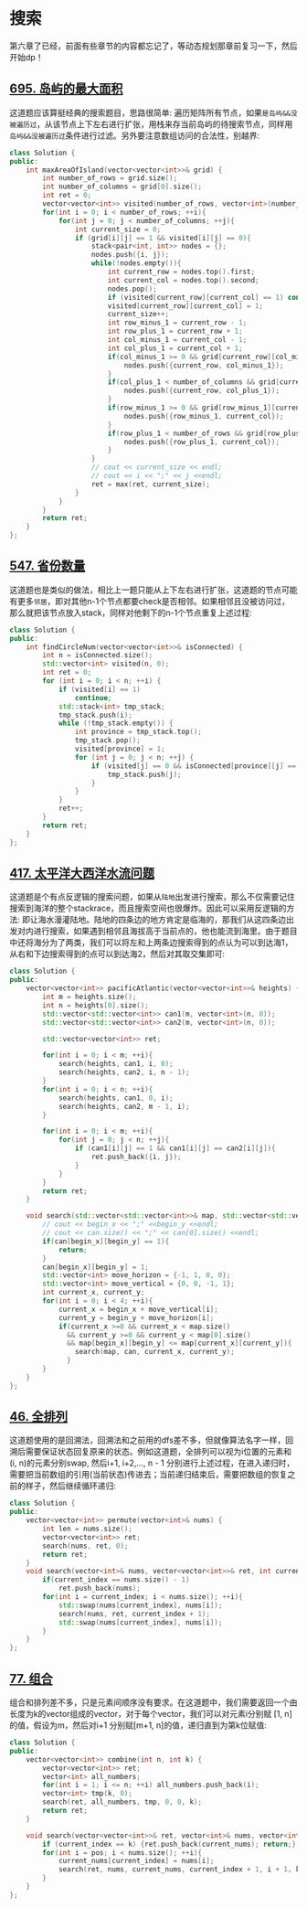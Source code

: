 # 搜索

第六章了已经，前面有些章节的内容都忘记了，等动态规划那章前复习一下，然后开始dp！

## [695. 岛屿的最大面积](https://leetcode.cn/problems/max-area-of-island/description/)

这道题应该算挺经典的搜索题目，思路很简单: 遍历矩阵所有节点，如果`是岛屿&&没被遍历过`，从该节点上下左右进行扩张，用栈来存当前岛屿的待搜索节点，同样用`岛屿&&没被遍历过`条件进行过滤。另外要注意数组访问的合法性，别越界:

```C++
class Solution {
public:
    int maxAreaOfIsland(vector<vector<int>>& grid) {
        int number_of_rows = grid.size();
        int number_of_columns = grid[0].size();
        int ret = 0;
        vector<vector<int>> visited(number_of_rows, vector<int>(number_of_columns, 0));
        for(int i = 0; i < number_of_rows; ++i){
            for(int j = 0; j < number_of_columns; ++j){
                int current_size = 0;
                if (grid[i][j] == 1 && visited[i][j] == 0){
                    stack<pair<int, int>> nodes = {};
                    nodes.push({i, j});
                    while(!nodes.empty()){
                        int current_row = nodes.top().first;
                        int current_col = nodes.top().second;
                        nodes.pop();
                        if (visited[current_row][current_col] == 1) continue;
                        visited[current_row][current_col] = 1;
                        current_size++;
                        int row_minus_1 = current_row - 1;
                        int row_plus_1 = current_row + 1;
                        int col_minus_1 = current_col - 1;
                        int col_plus_1 = current_col + 1;
                        if(col_minus_1 >= 0 && grid[current_row][col_minus_1] == 1 && visited[current_row][col_minus_1] == 0){
                            nodes.push({current_row, col_minus_1});
                        }
                        if(col_plus_1 < number_of_columns && grid[current_row][col_plus_1] == 1 && visited[current_row][col_plus_1] == 0){
                            nodes.push({current_row, col_plus_1});
                        }
                        if(row_minus_1 >= 0 && grid[row_minus_1][current_col] == 1 && visited[row_minus_1][current_col] == 0){
                            nodes.push({row_minus_1, current_col});
                        }
                        if(row_plus_1 < number_of_rows && grid[row_plus_1][current_col] == 1 && visited[row_plus_1][current_col] == 0){
                            nodes.push({row_plus_1, current_col});
                        }
                    }
                    // cout << current_size << endl;
                    // cout << i << ";" << j <<endl;
                    ret = max(ret, current_size);
                }
            }
        }
        return ret;
    }
};
```

## [547. 省份数量](https://leetcode.cn/problems/number-of-provinces/description/)

这道题也是类似的做法，相比上一题只能从上下左右进行扩张，这道题的节点可能有更多`邻居`，即对其他n-1个节点都要check是否相邻。如果相邻且没被访问过，那么就把该节点放入stack，同样对他剩下的n-1个节点重复上述过程:

```C++
class Solution {
public:
    int findCircleNum(vector<vector<int>>& isConnected) {
        int n = isConnected.size();
        std::vector<int> visited(n, 0);
        int ret = 0;
        for (int i = 0; i < n; ++i) {
            if (visited[i] == 1)
                continue;
            std::stack<int> tmp_stack;
            tmp_stack.push(i);
            while (!tmp_stack.empty()) {
                int province = tmp_stack.top();
                tmp_stack.pop();
                visited[province] = 1;
                for (int j = 0; j < n; ++j) {
                    if (visited[j] == 0 && isConnected[province][j] == 1) {
                        tmp_stack.push(j);
                    }
                }
            }
            ret++;
        }
        return ret;
    }
};
```

## [417. 太平洋大西洋水流问题](https://leetcode.cn/problems/pacific-atlantic-water-flow/description/)

这道题是个有点反逻辑的搜索问题，如果从`陆地`出发进行搜索，那么不仅需要记住搜索到海洋的整个stackrace，而且搜索空间也很爆炸。因此可以采用反逻辑的方法: 即让海水漫灌陆地。陆地的四条边的地方肯定是临海的，那我们从这四条边出发对内进行搜索，如果遇到相邻且海拔高于当前点的，他也能流到海里。由于题目中还将海分为了两类，我们可以将左和上两条边搜索得到的点认为可以到达海1，从右和下边搜索得到的点可以到达海2，然后对其取交集即可:


```C++
class Solution {
public:
    vector<vector<int>> pacificAtlantic(vector<vector<int>>& heights) {
        int m = heights.size();
        int n = heights[0].size();
        std::vector<std::vector<int>> can1(m, vector<int>(n, 0));
        std::vector<std::vector<int>> can2(m, vector<int>(n, 0));

        std::vector<vector<int>> ret;

        for(int i = 0; i < m; ++i){
            search(heights, can1, i, 0);
            search(heights, can2, i, n - 1);
        }
        for(int i = 0; i < n; ++i){
            search(heights, can1, 0, i);
            search(heights, can2, m - 1, i);
        }

        for(int i = 0; i < m; ++i){
            for(int j = 0; j < n; ++j){
                if (can1[i][j] == 1 && can1[i][j] == can2[i][j]){
                    ret.push_back({i, j});
                }
            }
        }
        return ret;
    }

    void search(std::vector<std::vector<int>>& map, std::vector<std::vector<int>>& can, int begin_x, int begin_y){
        // cout << begin_x << ";" <<begin_y <<endl;
        // cout << can.size() << ";" << can[0].size() <<endl;
        if(can[begin_x][begin_y] == 1){
            return;
        }
        can[begin_x][begin_y] = 1;
        std::vector<int> move_horizon = {-1, 1, 0, 0};
        std::vector<int> move_vertical = {0, 0, -1, 1};
        int current_x, current_y;
        for(int i = 0; i < 4; ++i){
            current_x = begin_x + move_vertical[i];
            current_y = begin_y + move_horizon[i];
            if(current_x >=0 && current_x < map.size()
              && current_y >=0 && current_y < map[0].size()
              && map[begin_x][begin_y] <= map[current_x][current_y]){
                search(map, can, current_x, current_y);
              }
        }
    }
};
```


## [46. 全排列](https://leetcode.cn/problems/permutations/description/)

这道题使用的是回溯法，回溯法和之前用的dfs差不多，但就像算法名字一样，回溯后需要保证状态回复原来的状态。例如这道题，全排列可以视为i位置的元素和(i, n)的元素分别swap, 然后i+1, i+2,..., n - 1 分别进行上述过程，在进入递归时，需要把当前数组的引用(当前状态)传进去；当前递归结束后，需要把数组的恢复之前的样子，然后继续循环递归:

```C++
class Solution {
public:
    vector<vector<int>> permute(vector<int>& nums) {
        int len = nums.size();
        vector<vector<int>> ret;
        search(nums, ret, 0);
        return ret;
    }
    void search(vector<int>& nums, vector<vector<int>>& ret, int current_index){
        if(current_index == nums.size() - 1)
            ret.push_back(nums);
        for(int i = current_index; i < nums.size(); ++i){
            std::swap(nums[current_index], nums[i]);
            search(nums, ret, current_index + 1);
            std::swap(nums[current_index], nums[i]);
        }
    }
};
```

## [77. 组合](https://leetcode.cn/problems/combinations/description/)

组合和排列差不多，只是元素间顺序没有要求。在这道题中，我们需要返回一个由长度为k的vector组成的vector，对于每个vector，我们可以对元素i分别赋 [1, n]的值，假设为m，然后对i+1 分别赋[m+1, n]的值，递归直到为第k位赋值:

```C++
class Solution {
public:
    vector<vector<int>> combine(int n, int k) {
        vector<vector<int>> ret;
        vector<int> all_numbers;
        for(int i = 1; i <= n; ++i) all_numbers.push_back(i);
        vector<int> tmp(k, 0);
        search(ret, all_numbers, tmp, 0, 0, k);
        return ret;
    }

    void search(vector<vector<int>>& ret, vector<int>& nums, vector<int>& current_nums, int current_index, int pos, int k){
        if (current_index == k) {ret.push_back(current_nums); return;}
        for(int i = pos; i < nums.size(); ++i){
            current_nums[current_index] = nums[i];
            search(ret, nums, current_nums, current_index + 1, i + 1, k);
        }
    }
};
```